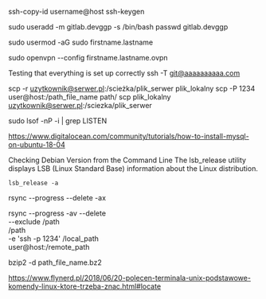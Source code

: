 ssh-copy-id username@host
ssh-keygen

sudo useradd -m gitlab.devggp -s /bin/bash
passwd gitlab.devggp

sudo usermod -aG sudo firstname.lastname

sudo openvpn --config firstname.lastname.ovpn


Testing that everything is set up correctly
ssh -T git@aaaaaaaaaa.com

scp -r uzytkownik@serwer.pl:/scieżka/plik_serwer plik_lokalny
scp -P 1234 user@host:/path_file_name path/
scp plik_lokalny uzytkownik@serwer.pl:/sciezka/plik_serwer


sudo lsof -nP -i | grep LISTEN

https://www.digitalocean.com/community/tutorials/how-to-install-mysql-on-ubuntu-18-04

Checking Debian Version from the Command Line
The lsb_release utility displays LSB (Linux Standard Base) information about the Linux distribution.

```
lsb_release -a
```

​rsync --progress --delete -ax

rsync --progress -av --delete \
   --exclude /path \
   /path \
   -e 'ssh -p 1234' /local_path \
    user@host:/remote_path

bzip2 -d path_file_name.bz2 


https://www.flynerd.pl/2018/06/20-polecen-terminala-unix-podstawowe-komendy-linux-ktore-trzeba-znac.html#locate
